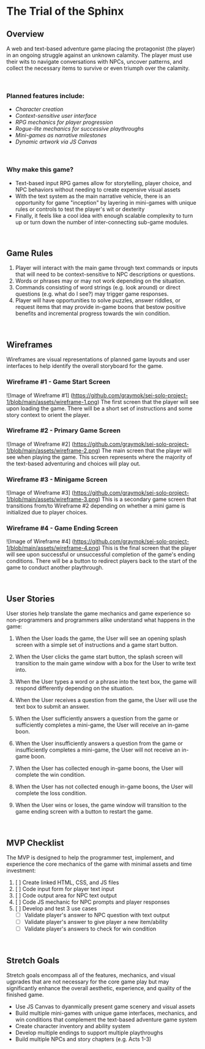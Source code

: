 # The Trial of the Sphinx

## Overview
A web and text-based adventure game placing the protagonist (the player) in an ongoing struggle against an unknown calamity. The player must use their wits to navigate conversations with NPCs, uncover patterns, and collect the necessary items to survive or even triumph over the calamity.

</br> 

### Planned features include:
* _Character creation_
* _Context-sensitive user interface_
* _RPG mechanics for player progression_
* _Rogue-lite mechanics for successive playthroughs_
* _Mini-games as narrative milestones_
* _Dynamic artwork via JS Canvas_

</br> 

### Why make this game?
* Text-based input RPG games allow for storytelling, player choice, and NPC behaviors without needing to create expensive visual assets
* With the text system as the main narrative vehicle, there is an opportunity for game "inception" by layering in mini-games with unique rules or controls to test the player's wit or dexterity
* Finally, it feels like a cool idea with enough scalable complexity to turn up or turn down the number of inter-connecting sub-game modules.

</br>

## Game Rules
1. Player will interact with the main game through text commands or inputs that will need to be context-sensitive to NPC descriptions or questions.
2. Words or phrases may or may not work depending on the situation.
3. Commands consisting of word strings (e.g. look around) or direct questions (e.g. what do I see?) may trigger game responses.
4. Player will have opportunities to solve puzzles, answer riddles, or request items that may provide in-game boons that bestow positive benefits and incremental progress towards the win condition.

</br>

## Wireframes
Wireframes are visual representations of planned game layouts and user interfaces to help identify the overall storyboard for the game.

### Wireframe #1 - Game Start Screen
![Image of Wireframe #1]
(https://github.com/graymok/sei-solo-project-1/blob/main/assets/wireframe-1.png)
The first screen that the player will see upon loading the game. There will be a short set of instructions and some story context to orient the player.

### Wireframe #2 - Primary Game Screen
![Image of Wireframe #2]
(https://github.com/graymok/sei-solo-project-1/blob/main/assets/wireframe-2.png)
The main screen that the player will see when playing the game. This screen represents where the majority of the text-based adventuring and choices will play out.

### Wireframe #3 - Minigame Screen
![Image of Wireframe #3]
(https://github.com/graymok/sei-solo-project-1/blob/main/assets/wireframe-3.png)
This is a secondary game screen that transitions from/to Wireframe #2 depending on whether a mini game is initialized due to player choices.

### Wireframe #4 - Game Ending Screen
![Image of Wireframe #4]
(https://github.com/graymok/sei-solo-project-1/blob/main/assets/wireframe-4.png)
This is the final screen that the player will see upon successful or unsuccessful completion of the game's ending conditions. There will be a button to redirect players back to the start of the game to conduct another playthrough.


</br>

## User Stories
User stories help translate the game mechanics and game experience so non-programmers and programmers alike understand what happens in the game:

1. When the User loads the game, the User will see an opening splash screen with a simple set of instructions and a game start button.

2. When the User clicks the game start button, the splash screen will transition to the main game window with a box for the User to write text into.

3. When the User types a word or a phrase into the text box, the game will respond differently depending on the situation.

4. When the User receives a question from the game, the User will use the text box to submit an answer.

5. When the User sufficiently answers a question from the game or sufficiently completes a mini-game, the User will receive an in-game boon.

6. When the User insufficiently answers a question from the game or insufficiently completes a mini-game, the User will not receive an in-game boon.

7. When the User has collected enough in-game boons, the User will complete the win condition.

8. When the User has not collected enough in-game boons, the User will complete the loss condition.

9. When the User wins or loses, the game window will transition to the game ending screen with a button to restart the game.

</br>

## MVP Checklist
The MVP is designed to help the programmer test, implement, and experience the core mechanics of the game with minimal assets and time investment:

1. [ ] Create linked HTML, CSS, and JS files
2. [ ] Code input form for player text input
3. [ ] Code output area for NPC text output
4. [ ] Code JS mechanic for NPC prompts and player responses
5. [ ] Develop and test 3 use cases
    - [ ] Validate player's answer to NPC question with text output
    - [ ] Validate player's answer to give player a new item/ability
    - [ ] Validate player's answers to check for win condition

</br>

## Stretch Goals
Stretch goals encompass all of the features, mechanics, and visual ugprades that are not necessary for the core game play but may significantly enhance the overall aesthetic, experience, and quality of the finished game.

* Use JS Canvas to dyanmically present game scenery and visual assets
* Build multiple mini-games with unique game interfaces, mechanics, and win conditions that complement the text-based adventure game system
* Create character inventory and ability system
* Develop multiple endings to support multiple playthroughs
* Build multiple NPCs and story chapters (e.g. Acts 1-3)